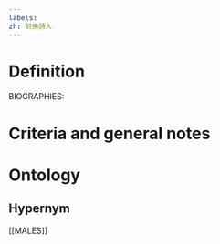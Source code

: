 ```yaml
---
labels: 
zh: 前佛詩人
---
```


# Definition
BIOGRAPHIES:
# Criteria and general notes
# Ontology

## Hypernym
[[MALES]]